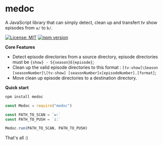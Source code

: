 # medoc

A JavaScript library that can simply detect, clean up and transfert tv show episodes from `a/` to `b/`.

[![License: MIT](https://img.shields.io/badge/license-MIT-blue.svg)](https://github.com/Wifsimster/medoc/blob/master/LICENSE)
[![npm version](https://badge.fury.io/js/medoc.svg)](https://www.npmjs.com/package/medoc)

**Core Features**

- Detect episode directories from a source directory, episode directories must be `{show} - S{season}E{episode}`;
- Clean up the valid episode directories to this format : `[tv-show]\Season [seasonNumber]\[tv-show] [seasonNumber]x[episodeNumber].[format]`;
- Move clean up episode directories to a destination directory.

**Quick start**

```javascript
npm install medoc
```

```javascript
const Medoc = require("medoc")

const PATH_TO_SCAN = `w:`
const PATH_TO_PUSH = `z:`

Medoc.run(PATH_TO_SCAN, PATH_TO_PUSH)
```

That's all :)
